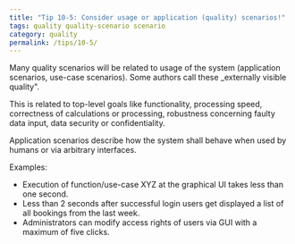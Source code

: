 ```yaml
---
title: "Tip 10-5: Consider usage or application (quality) scenarios!"
tags: quality quality-scenario scenario
category: quality
permalink: /tips/10-5/
---
```

Many quality scenarios will be related to usage of the system (application scenarios, use-case scenarios).
Some authors call these _externally visible quality".

This is related to top-level goals like functionality, processing speed, correctness of calculations or processing,
robustness concerning faulty data input, data security or confidentiality.

Application scenarios describe how the system shall behave when used by humans or via arbitrary interfaces.

Examples:

* Execution of function/use-case XYZ at the graphical UI takes less than one second.
* Less than 2 seconds after successful login users get displayed a list of all bookings from the last week.
* Administrators can modify access rights of users via GUI with a maximum of five clicks.
